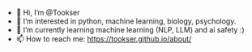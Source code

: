 - 👋 Hi, I’m @Tookser
- 👀 I’m interested in python, machine learning, biology, psychology.
- 🌱 I’m currently learning machine learning (NLP, LLM) and ai safety :)
- 📫 How to reach me: https://tookser.github.io/about/

<!---
Tookser/Tookser is a ✨ special ✨ repository because its `README.md` (this file) appears on your GitHub profile.
You can click the Preview link to take a look at your changes.
--->
